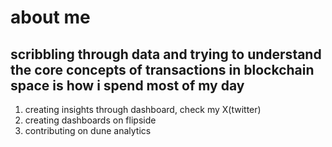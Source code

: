 # about me
scribbling through data and trying to understand the core concepts of transactions in blockchain space is how i spend most of my day
---
1. creating insights through dashboard, check my X(twitter)
2. creating dashboards on flipside
3. contributing on dune analytics
   
